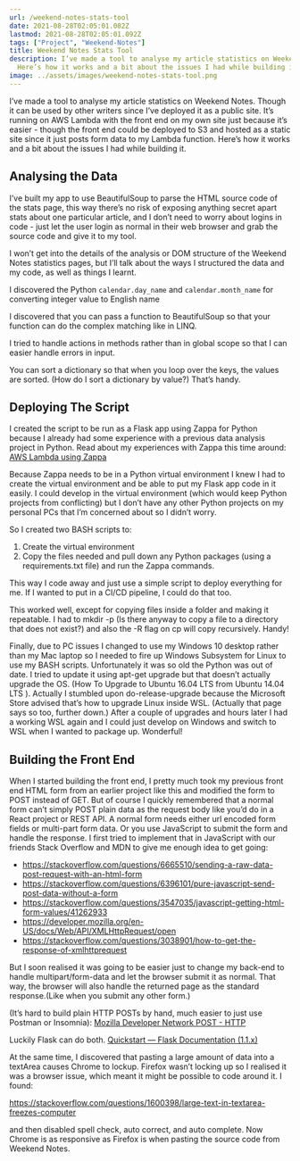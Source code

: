 ```yaml
---
url: /weekend-notes-stats-tool
date: 2021-08-28T02:05:01.082Z
lastmod: 2021-08-28T02:05:01.092Z
tags: ["Project", "Weekend-Notes"]
title: Weekend Notes Stats Tool
description: I’ve made a tool to analyse my article statistics on Weekend Notes.
  Here’s how it works and a bit about the issues I had while building it.
image: ../assets/images/weekend-notes-stats-tool.png
---
```

I’ve made a tool to analyse my article statistics on Weekend Notes. Though it can be used by other writers since I’ve deployed it as a public site. It’s running on AWS Lambda with the front end on my own site just because it’s easier - though the front end could be deployed to S3 and hosted as a static site since it just posts form data to my Lambda function. Here’s how it works and a bit about the issues I had while building it.

## Analysing the Data

I’ve built my app to use BeautifulSoup to parse the HTML source code of the stats page, this way there’s no risk of exposing anything secret apart stats about one particular article, and I don’t need to worry about logins in code - just let the user login as normal in their web browser and grab the source code and give it to my tool.

I won’t get into the details of the analysis or DOM structure of the Weekend Notes statistics pages, but I’ll talk about the ways I structured the data and my code, as well as things I learnt.

I discovered the Python `calendar.day_name` and `calendar.month_name` for converting integer value to English name

I discovered that you can pass a function to BeautifulSoup so that your function can do the complex matching like in LINQ.

I tried to handle actions in methods rather than in global scope so that I can easier handle errors in input.

You can sort a dictionary so that when you loop over the keys, the values are sorted. (How do I sort a dictionary by value?) That’s handy. 

## Deploying The Script

I created the script to be run as a Flask app using Zappa for Python because I already had some experience with a previous data analysis project in Python. Read about my experiences with Zappa this time around: [AWS Lambda using Zappa](/aws-lambda-and-zappa)

Because Zappa needs to be in a Python virtual environment I knew I had to create the virtual environment and be able to put my Flask app code in it easily. I could develop in the virtual environment (which would keep Python projects from conflicting) but I don’t have any other Python projects on my personal PCs  that I’m concerned about so I didn’t worry. 

So I created two BASH scripts to:

1. Create the virtual environment
2. Copy the files needed and pull down any Python packages (using a requirements.txt file) and run the Zappa commands.

This way I code away and just use a simple script to deploy everything for me. If I wanted to put in a CI/CD pipeline, I could do that too. 

This worked well, except for copying files inside a folder and making it repeatable. I had to mkdir -p (Is there anyway to copy a file to a directory that does not exist?) and also the -R flag on cp will copy recursively. Handy!

Finally, due to PC issues I changed to use my Windows 10 desktop rather than my Mac laptop so I needed to fire up Windows Subsystem for Linux to use my BASH scripts. Unfortunately it was so old the Python was out of date. I tried to update it using apt-get upgrade but that doesn’t actually upgrade the OS. (How To Upgrade to Ubuntu 16.04 LTS from Ubuntu 14.04 LTS ). Actually I stumbled upon do-release-upgrade because the Microsoft Store advised that’s how to upgrade Linux inside WSL. (Actually that page says so too, further down.) After a couple of upgrades and hours later I had a working WSL again and I could just develop on Windows and switch to WSL when I wanted to package up. Wonderful!

## Building the Front End

When I started building the front end, I pretty much took my previous front end HTML form from an earlier project like this and modified the form to POST instead of GET. But of course I quickly remembered that a normal form can’t simply POST plain data as the request body like you’d do in a React project or REST API. A normal form needs either url encoded form fields or multi-part form data. Or you use JavaScript to submit the form and handle the response. I first tried to implement that in JavaScript with our friends Stack Overflow and MDN to give me enough idea to get going:

* https://stackoverflow.com/questions/6665510/sending-a-raw-data-post-request-with-an-html-form
* https://stackoverflow.com/questions/6396101/pure-javascript-send-post-data-without-a-form 
* https://stackoverflow.com/questions/3547035/javascript-getting-html-form-values/41262933 
* https://developer.mozilla.org/en-US/docs/Web/API/XMLHttpRequest/open 
* https://stackoverflow.com/questions/3038901/how-to-get-the-response-of-xmlhttprequest 

But I soon realised it was going to be easier just to change my back-end to handle multipart/form-data and let the browser submit it as normal. That way, the browser will also handle the returned page as the standard response.(Like when you submit any other form.)

(It’s hard to build plain HTTP POSTs by hand, much easier to just use Postman or Insomnia): [Mozilla Developer Network POST - HTTP ](https://developer.mozilla.org/en-US/docs/Web/HTTP/Methods/POST)

Luckily Flask can do both. [Quickstart — Flask Documentation (1.1.x) ](https://developer.mozilla.org/en-US/docs/Web/HTTP/Methods/POST)

At the same time, I discovered that pasting a large amount of data into a textArea causes Chrome to lockup. Firefox wasn’t locking up so I realised it was a browser issue, which meant it might be possible to code around it. I found:

https://stackoverflow.com/questions/1600398/large-text-in-textarea-freezes-computer 

and then disabled spell check, auto correct, and auto complete. Now Chrome is as responsive as Firefox is when pasting the source code from Weekend Notes.